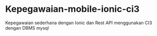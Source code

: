 # Kepegawaian-mobile-ionic-ci3
Kepegawaian sederhana dengan Ionic dan Rest API menggunakan CI3 dengan DBMS mysql
